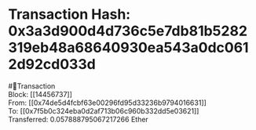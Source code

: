 
Transaction Hash: 0x3a3d900d4d736c5e7db81b5282319eb48a68640930ea543a0dc0612d92cd033d
====================================================================================
  
#💸Transaction  
Block: [[14456737]]  
From: [[0x74de5d4fcbf63e00296fd95d33236b9794016631]]  
To: [[0x7f5b0c324eba0d2af713b06c960b332dd5e03621]]  
Transferred: 0.057888795067217266 Ether